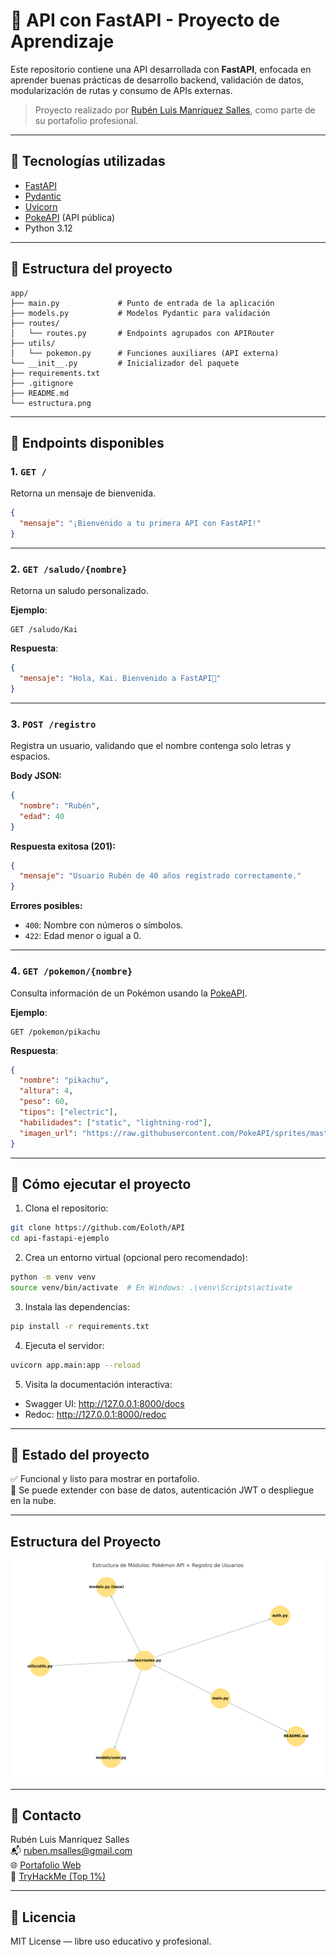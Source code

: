 # 🧠 API con FastAPI - Proyecto de Aprendizaje

Este repositorio contiene una API desarrollada con **FastAPI**, enfocada en aprender buenas prácticas de desarrollo backend, validación de datos, modularización de rutas y consumo de APIs externas. 

> Proyecto realizado por [Rubén Luis Manríquez Salles](mailto:ruben.msalles@gmail.com), como parte de su portafolio profesional.

---

## 🚀 Tecnologías utilizadas

- [FastAPI](https://fastapi.tiangolo.com/)
- [Pydantic](https://docs.pydantic.dev/)
- [Uvicorn](https://www.uvicorn.org/)
- [PokeAPI](https://pokeapi.co/) (API pública)
- Python 3.12

---

## 📁 Estructura del proyecto

```
app/
├── main.py             # Punto de entrada de la aplicación
├── models.py           # Modelos Pydantic para validación
├── routes/
│   └── routes.py       # Endpoints agrupados con APIRouter
├── utils/
│   └── pokemon.py      # Funciones auxiliares (API externa)
└── __init__.py         # Inicializador del paquete
├── requirements.txt
├── .gitignore
├── README.md
└── estructura.png

```

---

## 📌 Endpoints disponibles

### 1. `GET /`
Retorna un mensaje de bienvenida.

```json
{
  "mensaje": "¡Bienvenido a tu primera API con FastAPI!"
}
```

---

### 2. `GET /saludo/{nombre}`
Retorna un saludo personalizado.

**Ejemplo**:
```
GET /saludo/Kai
```

**Respuesta**:
```json
{
  "mensaje": "Hola, Kai. Bienvenido a FastAPI👋"
}
```

---

### 3. `POST /registro`
Registra un usuario, validando que el nombre contenga solo letras y espacios.

**Body JSON:**
```json
{
  "nombre": "Rubén",
  "edad": 40
}
```

**Respuesta exitosa (201):**
```json
{
  "mensaje": "Usuario Rubén de 40 años registrado correctamente."
}
```

**Errores posibles:**
- `400`: Nombre con números o símbolos.
- `422`: Edad menor o igual a 0.

---

### 4. `GET /pokemon/{nombre}`
Consulta información de un Pokémon usando la [PokeAPI](https://pokeapi.co/).

**Ejemplo**:
```
GET /pokemon/pikachu
```

**Respuesta**:
```json
{
  "nombre": "pikachu",
  "altura": 4,
  "peso": 60,
  "tipos": ["electric"],
  "habilidades": ["static", "lightning-rod"],
  "imagen_url": "https://raw.githubusercontent.com/PokeAPI/sprites/master/sprites/pokemon/25.png"
}
```

---

## 🧪 Cómo ejecutar el proyecto

1. Clona el repositorio:
```bash
git clone https://github.com/Eoloth/API
cd api-fastapi-ejemplo
```

2. Crea un entorno virtual (opcional pero recomendado):
```bash
python -m venv venv
source venv/bin/activate  # En Windows: .\venv\Scripts\activate
```

3. Instala las dependencias:
```bash
pip install -r requirements.txt
```

4. Ejecuta el servidor:
```bash
uvicorn app.main:app --reload
```

5. Visita la documentación interactiva:
- Swagger UI: http://127.0.0.1:8000/docs
- Redoc: http://127.0.0.1:8000/redoc

---

## 📌 Estado del proyecto

✅ Funcional y listo para mostrar en portafolio.  
🚧 Se puede extender con base de datos, autenticación JWT o despliegue en la nube.

---
## Estructura del Proyecto

![Estructura del proyecto](estructura.png)

---

## 📧 Contacto

Rubén Luis Manríquez Salles  
📬 ruben.msalles@gmail.com  
🌐 [Portafolio Web](https://rubenmanriquez.github.io)  
🔐 [TryHackMe (Top 1%)](https://tryhackme.com/p/Eoloth) 

---

## 🧠 Licencia

MIT License — libre uso educativo y profesional.
